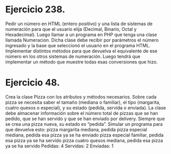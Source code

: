 # Ejercicio 238.

Pedir un número en HTML (entero positivo) y una lista de sistemas de numeración
para que el usuario elija (Decimal, Binario, Octal y Hexadecimal). Luego llamar a un
programa en PHP que tenga una clase llamada Numeracion. Dicha clase debe recibir
por parámetros el número ingresado y la base que seleccionó el usuario en el
programa HTML. Implementar distintos métodos para que devuelva el equivalente de
ese número en los otros sistemas de numeración. Luego tendrá que implementar un
método que muestre todas esas conversiones que hizo.

# Ejercicio 48.

Crea la clase Pizza con los atributos y métodos necesarios. Sobre cada pizza se
necesita saber el tamaño (mediana o familiar), el tipo (margarita, cuatro quesos o
especial), y su estado (pedida, servida o enviada). La clase debe almacenar
información sobre el número total de pizzas que se han pedido, que se han servido y
que se han enviado por delivery. Siempre que se crea una pizza nueva, su estado es
“pedida”. Simular un programa para que devuelva esto:
pizza margarita mediana, pedida
pizza especial mediana, pedida
esa pizza ya se ha enviado
pizza especial familiar, pedida
esa pizza ya se ha servido
pizza cuatro quesos mediana, pedida
esa pizza ya se ha servido
Pedidas: 4
Servidas: 2
Enviadas: 1

